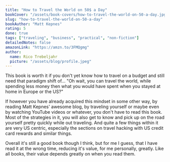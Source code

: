 ```yaml
---
title: "How to Travel the World on 50$ a Day"
bookCover: "/assets/book-covers/how-to-travel-the-world-on-50-a-day.jpg"
slug: "how-to-travel-the-world-on-50-a-day"
bookAuthor: "Matt Kepnes"
rating: 5
done: true
tags: ["traveling", "business", "practical", "non-fiction"]
detailedNotes: false
amazonLink: "https://amzn.to/3FMQgmg"
author:
  name: Rico Trebeljahr
  picture: "/assets/blog/profile.jpeg"
---
```


This book is worth it if you don't yet know how to travel on a budget and still need that paradigm shift of... "Oh wait, you can travel the world, while spending less money then what you would have spent when you stayed at home in Europe or the US?" 

If however you have already acquired this mindset in some other way, by reading Matt Kepnes' awesome blog, by traveling yourself or maybe even by watching YouTube videos or whatever, you don't have to read this book. Most of the strategies in it, you will also get to know and pick up on the road yourself pretty quickly while out traveling. And quite a few things within it are very US centric, especially the sections on travel hacking with US credit card rewards and similar things. 

Overall it's still a good book though I think, but for me I guess, that I have read it at the wrong time, reducing it's value, for me personally, greatly. Like all books, their value depends greatly on when you read them.